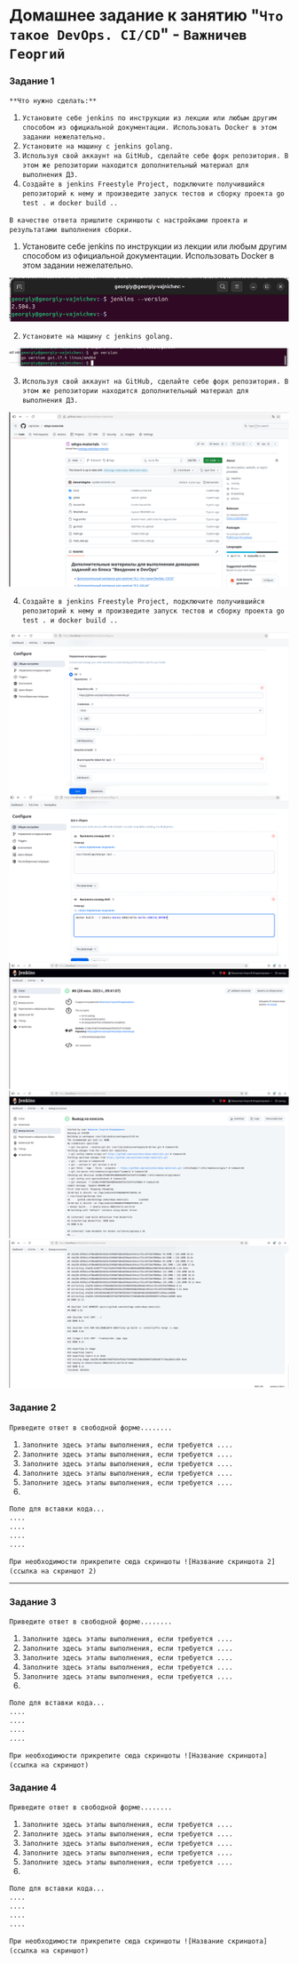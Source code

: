 # Домашнее задание к занятию "`Что такое DevOps. CI/CD`" - `Важничев Георгий`


### Задание 1

`**Что нужно сделать:**`

1. `Установите себе jenkins по инструкции из лекции или любым другим способом из официальной документации. Использовать Docker в этом задании нежелательно.`
2. `Установите на машину с jenkins golang.`
3. `Используя свой аккаунт на GitHub, сделайте себе форк репозитория. В этом же репозитории находится дополнительный материал для выполнения ДЗ.`
4. `Создайте в jenkins Freestyle Project, подключите получившийся репозиторий к нему и произведите запуск тестов и сборку проекта go test . и docker build ..`

`В качестве ответа пришлите скриншоты с настройками проекта и результатами выполнения сборки.`


1. Установите себе jenkins по инструкции из лекции или любым другим способом из официальной документации. Использовать Docker в этом задании нежелательно.

![img](https://github.com/vajnichev/8-02-hw/blob/main/screen/8.1.1.png)

2. `Установите на машину с jenkins golang.`

![img](https://github.com/vajnichev/8-02-hw/blob/main/screen/8.1.2.png)

3. `Используя свой аккаунт на GitHub, сделайте себе форк репозитория. В этом же репозитории находится дополнительный материал для выполнения ДЗ.`

![img](https://github.com/vajnichev/8-02-hw/blob/main/screen/8.1.3.png)

4. `Создайте в jenkins Freestyle Project, подключите получившийся репозиторий к нему и произведите запуск тестов и сборку проекта go test . и docker build ..`

![img](https://github.com/vajnichev/8-02-hw/blob/main/screen/8.1.4.png)
![img](https://github.com/vajnichev/8-02-hw/blob/main/screen/8.1.8.png)
![img](https://github.com/vajnichev/8-02-hw/blob/main/screen/8.1.5.png)
![img](https://github.com/vajnichev/8-02-hw/blob/main/screen/8.1.6.png)
![img](https://github.com/vajnichev/8-02-hw/blob/main/screen/8.1.7.png)



### Задание 2

`Приведите ответ в свободной форме........`

1. `Заполните здесь этапы выполнения, если требуется ....`
2. `Заполните здесь этапы выполнения, если требуется ....`
3. `Заполните здесь этапы выполнения, если требуется ....`
4. `Заполните здесь этапы выполнения, если требуется ....`
5. `Заполните здесь этапы выполнения, если требуется ....`
6. 

```
Поле для вставки кода...
....
....
....
....
```

`При необходимости прикрепитe сюда скриншоты
![Название скриншота 2](ссылка на скриншот 2)`


---

### Задание 3

`Приведите ответ в свободной форме........`

1. `Заполните здесь этапы выполнения, если требуется ....`
2. `Заполните здесь этапы выполнения, если требуется ....`
3. `Заполните здесь этапы выполнения, если требуется ....`
4. `Заполните здесь этапы выполнения, если требуется ....`
5. `Заполните здесь этапы выполнения, если требуется ....`
6. 

```
Поле для вставки кода...
....
....
....
....
```

`При необходимости прикрепитe сюда скриншоты
![Название скриншота](ссылка на скриншот)`

### Задание 4

`Приведите ответ в свободной форме........`

1. `Заполните здесь этапы выполнения, если требуется ....`
2. `Заполните здесь этапы выполнения, если требуется ....`
3. `Заполните здесь этапы выполнения, если требуется ....`
4. `Заполните здесь этапы выполнения, если требуется ....`
5. `Заполните здесь этапы выполнения, если требуется ....`
6. 

```
Поле для вставки кода...
....
....
....
....
```

`При необходимости прикрепитe сюда скриншоты
![Название скриншота](ссылка на скриншот)`

